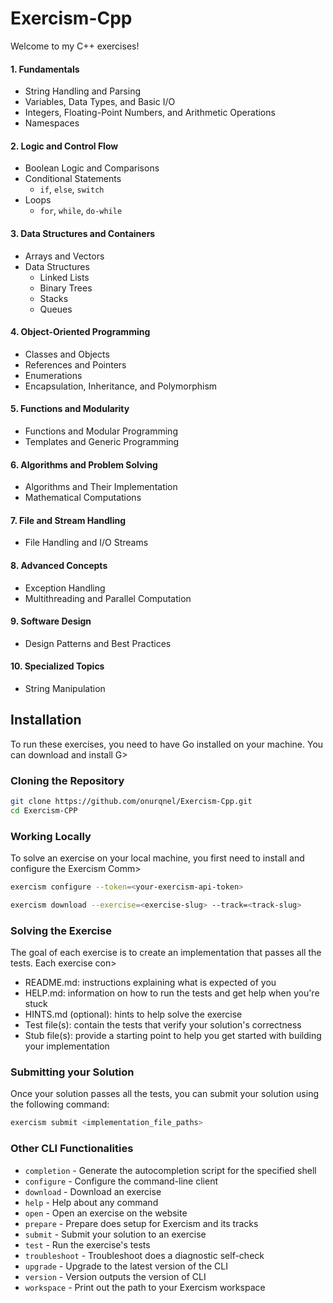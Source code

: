 # Exercism-Cpp
Welcome to my C++ exercises!

#### 1. Fundamentals
- String Handling and Parsing
- Variables, Data Types, and Basic I/O
- Integers, Floating-Point Numbers, and Arithmetic Operations
- Namespaces

#### 2. Logic and Control Flow
- Boolean Logic and Comparisons
- Conditional Statements
  - `if`, `else`, `switch`
- Loops
  - `for`, `while`, `do-while`

#### 3. Data Structures and Containers
- Arrays and Vectors
- Data Structures
  - Linked Lists
  - Binary Trees
  - Stacks
  - Queues

#### 4. Object-Oriented Programming 
- Classes and Objects
- References and Pointers
- Enumerations
- Encapsulation, Inheritance, and Polymorphism

#### 5. Functions and Modularity
- Functions and Modular Programming
- Templates and Generic Programming

#### 6. Algorithms and Problem Solving
- Algorithms and Their Implementation
- Mathematical Computations

#### 7. File and Stream Handling
- File Handling and I/O Streams

#### 8. Advanced Concepts
- Exception Handling
- Multithreading and Parallel Computation

#### 9. Software Design
- Design Patterns and Best Practices

#### 10. Specialized Topics
- String Manipulation

## Installation

To run these exercises, you need to have Go installed on your machine. You can download and install G>

### Cloning the Repository

```bash
git clone https://github.com/onurqnel/Exercism-Cpp.git
cd Exercism-CPP
```

### Working Locally
 
To solve an exercise on your local machine, you first need to install and configure the Exercism Comm>
```Bash
exercism configure --token=<your-exercism-api-token>
```
 
```Bash
exercism download --exercise=<exercise-slug> --track=<track-slug>
```

### Solving the Exercise
 
The goal of each exercise is to create an implementation that passes all the tests. Each exercise con>
 - README.md: instructions explaining what is expected of you
 - HELP.md: information on how to run the tests and get help when you're stuck
 - HINTS.md (optional): hints to help solve the exercise
 - Test file(s): contain the tests that verify your solution's correctness
 - Stub file(s): provide a starting point to help you get started with building your implementation
 
### Submitting your Solution
 
Once your solution passes all the tests, you can submit your solution using the following command:
```Bash
exercism submit <implementation_file_paths>
````

### Other CLI Functionalities
 
- `completion`   - Generate the autocompletion script for the specified shell
- `configure`    - Configure the command-line client
- `download`     - Download an exercise
- `help`         - Help about any command
- `open`         - Open an exercise on the website
- `prepare`      - Prepare does setup for Exercism and its tracks
- `submit`       - Submit your solution to an exercise
- `test`         - Run the exercise's tests
- `troubleshoot` - Troubleshoot does a diagnostic self-check
- `upgrade`      - Upgrade to the latest version of the CLI
- `version`      - Version outputs the version of CLI
- `workspace`    - Print out the path to your Exercism workspace
 


